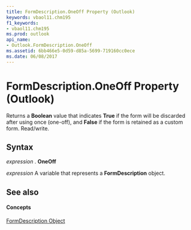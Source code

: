 ```yaml
---
title: FormDescription.OneOff Property (Outlook)
keywords: vbaol11.chm195
f1_keywords:
- vbaol11.chm195
ms.prod: outlook
api_name:
- Outlook.FormDescription.OneOff
ms.assetid: 6bb466e5-0d59-d85a-5699-719160cc0ece
ms.date: 06/08/2017
---
```



# FormDescription.OneOff Property (Outlook)

Returns a  **Boolean** value that indicates **True** if the form will be discarded after using once (one-off), and **False** if the form is retained as a custom form. Read/write.


## Syntax

 _expression_ . **OneOff**

 _expression_ A variable that represents a **FormDescription** object.


## See also


#### Concepts


[FormDescription Object](Outlook.FormDescription.md)

